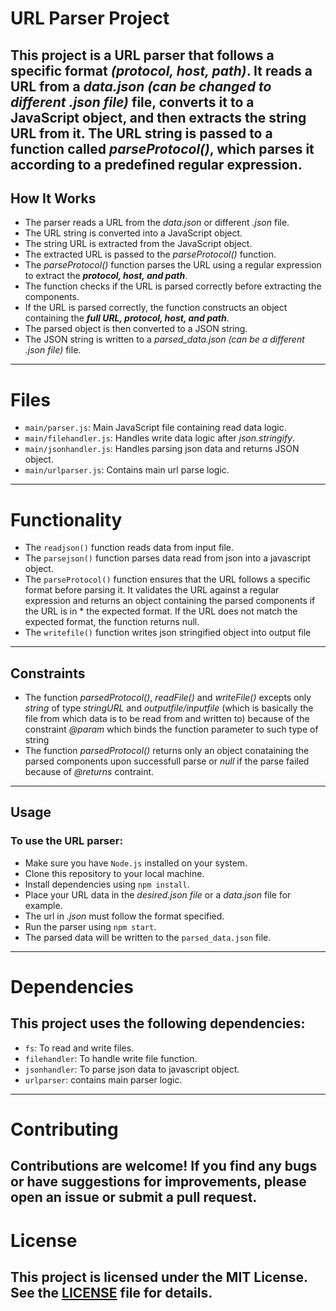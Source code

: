 # URL Parser Project

This project is a URL parser that follows a specific format **_(protocol, host, path)_**. It reads a URL from a _data.json_ _(can be changed to different .json file)_ file, converts it to a JavaScript object, and then extracts the string URL from it. The URL string is passed to a function called _parseProtocol()_, which parses it according to a predefined regular expression.
-------------------------------------------------------------------------------------------

## How It Works

* The parser reads a URL from the _data.json_ or different _.json_ file.
* The URL string is converted into a JavaScript object.
* The string URL is extracted from the JavaScript object.
* The extracted URL is passed to the _parseProtocol()_ function.
* The _parseProtocol()_ function parses the URL using a regular expression to extract the **_protocol, host, and path_**.
* The function checks if the URL is parsed correctly before extracting the components.
* If the URL is parsed correctly, the function constructs an object containing the **_full URL, protocol, host, and path_**.
* The parsed object is then converted to a JSON string.
* The JSON string is written to a *parsed_data.json* _(can be a different .json file)_ file.
-------------------------------------------------------------------------------------------

# Files

* `main/parser.js`: Main JavaScript file containing read data logic.
* `main/filehandler.js`: Handles write data logic after _json.stringify_.
* `main/jsonhandler.js`: Handles parsing json data and returns JSON object.
* `main/urlparser.js`: Contains main url parse logic.
-------------------------------------------------------------------------------------------

# Functionality

* The `readjson()` function reads data from input file.
* The `parsejson()` function parses data read from json into a javascript object.
* The `parseProtocol()` function ensures that the URL follows a specific format before parsing it. It validates the URL against a regular expression and returns an object containing the parsed components if the URL is in * the expected format. If the URL does not match the expected format, the function returns null.
* The `writefile()` function writes json stringified object into output file
-------------------------------------------------------------------------------------------

## Constraints

* The function _parsedProtocol()_, _readFile()_ and _writeFile()_ excepts only _string_ of type _stringURL_ and _outputfile/inputfile_ (which is basically the file from which data is to be read from and written to) 
  because of the constraint _@param_ which binds the function parameter to such type of string
* The function _parsedProtocol()_ returns only an object conataining the parsed components upon successfull parse or _null_ if the parse failed because of _@returns_ contraint.
-------------------------------------------------------------------------------------------

## Usage
### To use the URL parser:

* Make sure you have `Node.js` installed on your system.
* Clone this repository to your local machine.
* Install dependencies using `npm install`.
* Place your URL data in the _desired.json file_ or a _data.json_ file for example.
* The url in _.json_ must follow the format specified.
* Run the parser using `npm start`.
* The parsed data will be written to the `parsed_data.json` file.
-------------------------------------------------------------------------------------------

# Dependencies
## This project uses the following dependencies:

* `fs`: To read and write files.
* `filehandler`: To handle write file function.
* `jsonhandler`: To parse json data to javascript object.
* `urlparser`: contains main parser logic.
-------------------------------------------------------------------------------------------

# Contributing
Contributions are welcome! If you find any bugs or have suggestions for improvements, please open an issue or submit a pull request.
-------------------------------------------------------------------------------------------

# License
This project is licensed under the MIT License. See the [LICENSE](https://github.com/git/git-scm.com/blob/main/MIT-LICENSE.txt) file for details.
-------------------------------------------------------------------------------------------
